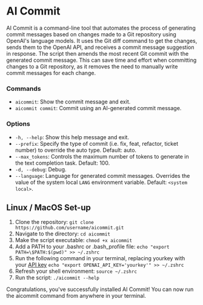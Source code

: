 # AI Commit
AI Commit is a command-line tool that automates the process of generating commit messages based on changes made to a Git repository using OpenAI's language models. It uses the Git diff command to get the changes, sends them to the OpenAI API, and receives a commit message suggestion in response. The script then amends the most recent Git commit with the generated commit message. This can save time and effort when committing changes to a Git repository, as it removes the need to manually write commit messages for each change.

### Commands

- `aicommit`: Show the commit message and exit.
- `aicommit commit`: Commit using an AI-generated commit message.

### Options

- `-h, --help`: Show this help message and exit.
- `--prefix`: Specify the type of commit (i.e. fix, feat, refactor, ticket number) to override the auto type. Default: auto.
- `--max_tokens`: Controls the maximum number of tokens to generate in the text completion task. Default: 100.
- `-d, --debug`: Debug.
- `--language`: Language for generated commit messages. Overrides the value of the system local `LANG` environment variable. Default: `<system local>`.

## Linux / MacOS Set-up

1. Clone the repository: `git clone https://github.com/username/aicommit.git`
2. Navigate to the directory: `cd aicommit`
3. Make the script executable: `chmod +x aicommit`
4. Add a PATH to your .bashrc or .bash_profile file: `echo "export PATH=\$PATH:$(pwd)" >> ~/.zshrc`
5. Run the following command in your terminal, replacing yourkey with your [API key](https://platform.openai.com/account/api-keys) `echo "export OPENAI_API_KEY='yourkey'" >> ~/.zshrc`
6. Refresh your shell environment: `source ~/.zshrc`
7. Run the script: `./aicommit --help`
 
Congratulations, you've successfully installed AI Commit! You can now run the aicommit command from anywhere in your terminal.
